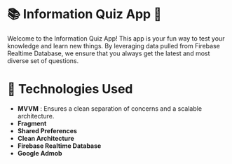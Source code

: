 # 📚 Information Quiz App 🎉
Welcome to the Information Quiz App! This app is your fun way to test your knowledge and learn new things. By leveraging data pulled from Firebase Realtime Database, we ensure that you always get the latest and most diverse set of questions.

# 🔧 Technologies Used
- **MVVM** : Ensures a clean separation of concerns and a scalable architecture.
- **Fragment**
- **Shared Preferences**
- **Clean Architecture**
-  **Firebase Realtime Database**
- **Google Admob**


